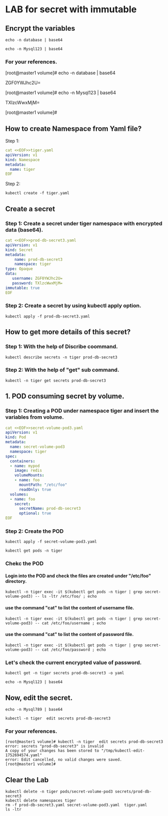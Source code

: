 # LAB for secret with **immutable**   
## Encrypt the variables
```
echo -n database | base64
```
``` 
echo -n Mysql123 | base64
```

### For your references. 

[root@master1 volume]# echo -n database | base64

ZGF0YWJhc2U=

[root@master1 volume]# echo -n Mysql123 | base64 

TXlzcWwxMjM=

[root@master1 volume]# 



## How to create Namespace from Yaml file?
Step 1: 
```yaml 
cat <<EOF>>tiger.yaml
apiVersion: v1
kind: Namespace
metadata:
  name: tiger
EOF
```
Step 2:
```
kubectl create -f tiger.yaml
```
## Create a secret
### Step 1: Create a secret under tiger namespace with encrypted data (base64).

```yaml
cat <<EOF>>prod-db-secret3.yaml
apiVersion: v1 
kind: Secret 
metadata: 
    name: prod-db-secret3
    namespace: tiger
type: Opaque 
data: 
   username: ZGF0YWJhc2U=
   password: TXlzcWwxMjM=
immutable: true
EOF
```
### Step 2: Create a secret by using kubectl apply option.
```
kubectl apply -f prod-db-secret3.yaml
```
## How to get more details of this secret?
### Step 1: With the help of Discribe coommand.
```
kubectl describe secrets -n tiger prod-db-secret3
```
### Step 2: With the help of "get" sub command.
```
kubectl -n tiger get secrets prod-db-secret3
```
## 1. POD consuming secret by volume.

### Step 1: Creating a POD under namespace **tiger** and insert the variables from **volume**.
```yaml
cat <<EOF>>secret-volume-pod3.yaml
apiVersion: v1
kind: Pod
metadata:
  name: secret-volume-pod3
  namespace: tiger
spec:
  containers:
  - name: mypod
    image: redis
    volumeMounts:
    - name: foo
      mountPath: "/etc/foo"
      readOnly: true
  volumes:
  - name: foo
    secret:
      secretName: prod-db-secret3
      optional: true
EOF
```
### Step 2: Create the POD
```
kubectl apply -f secret-volume-pod3.yaml
```
```
kubectl get pods -n tiger
```
### Chekc the POD

#### Login into the POD and check the files are created under "/etc/foo" directory.
```
kubectl -n tiger exec -it $(kubectl get pods -n tiger | grep secret-volume-pod3) -- ls -ltr /etc/foo/ ; echo
```
#### use the command "cat" to list the content of username file.
```
kubectl -n tiger exec -it $(kubectl get pods -n tiger | grep secret-volume-pod3) -- cat /etc/foo/username ; echo
```
#### use the command "cat" to list the content of password file.
```
kubectl -n tiger exec -it $(kubectl get pods -n tiger | grep secret-volume-pod3) -- cat /etc/foo/password ; echo
```
### Let's check the current encrypted value of password.

```
kubectl get -n tiger secrets prod-db-secret3 -o yaml
```
```
echo -n Mysql123 | base64
```


## Now, edit the secret. 
```
echo -n Mysql789 | base64 
```
```
kubectl -n tiger  edit secrets prod-db-secret3
```
### For your references.

```
[root@master1 volume]# kubectl -n tiger  edit secrets prod-db-secret3
error: secrets "prod-db-secret3" is invalid
A copy of your changes has been stored to "/tmp/kubectl-edit-1752694574.yaml"
error: Edit cancelled, no valid changes were saved.
[root@master1 volume]# 
```

## Clear the Lab
```
kubectl delete -n tiger pods/secret-volume-pod3 secrets/prod-db-secret3
kubectl delete namespaces tiger
rm -f prod-db-secret3.yaml secret-volume-pod3.yaml  tiger.yaml
ls -ltr
```

   
